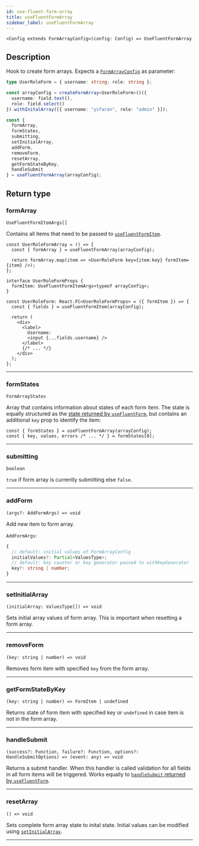 ```yaml
---
id: use-fluent-form-array
title: useFluentFormArray
sidebar_label: useFluentFormArray
---
```


`<Config extends FormArrayConfig>(config: Config) => UseFluentFormArray`

## Description

Hook to create form arrays.
Expects a [`FormArrayConfig`](form-array-config) as parameter:

```ts
type UserRoleForm = { username: string; role: string };

const arrayConfig = createFormArray<UserRoleForm>()({
  username: field.text(),
  role: field.select()
}).withInitalArray([{ username: "ysfaran", role: "admin" }]);

const {
  formArray,
  formStates,
  submitting,
  setInitialArray,
  addForm,
  removeForm,
  resetArray,
  getFormStateByKey,
  handleSubmit
} = useFluentFormArray(arrayConfig);
```

## Return type

### formArray

`UseFluentFormItemArgs[]`

Contains all items that need to be passed to [`useFluentFormItem`](use-fluent-form-item).

```tsx
const UserRoleFormArray = () => {
  const { formArray } = useFluentFormArray(arrayConfig);

  return formArray.map(item => <UserRoleForm key={item.key} formItem={item} />);
};
```

```tsx
interface UserRoleFormProps {
  formItem: UseFluentFormItemArgs<typeof arrayConfig>;
}

const UserRoleForm: React.FC<UserRoleFormProps> = ({ formItem }) => {
  const { fields } = useFluentFormItem(arrayConfig);

  return (
    <div>
      <label>
        Username:
        <input {...fields.username} />
      </label>
      {/* ... */}
    </div>
  );
};
```

<hr />

### formStates

`FormArrayStates`

Array that contains information about states of each form item.
The state is equally structured as the [state returned by `useFluentForm`](use-fluent-form#returntype), but contains an additional `key` prop to identify the item:

```tsx
const { formStates } = useFluentFormArray(arrayConfig);
const { key, values, errors /* ... */ } = formStates[0];
```

<hr />

### submitting

`boolean`

`true` if form array is currently submitting else `false`.

<hr />

### addForm

`(args?: AddFormArgs) => void`

Add new item to form array.

`AddFormArgs`:

```ts
{
  // default: initial values of FormArrayConfig
  initialValues?: Partial<ValuesType>;
  // default: key counter or key generator passed to withKeyGenerator
  key?: string | number;
}
```

<hr />

### setInitialArray

`(initialArray: ValuesType[]) => void`

Sets initial array values of form array. This is important when resetting a form array.

<hr />

### removeForm

`(key: string | number) => void`

Removes form item with specified `key` from the form array.

<hr />

### getFormStateByKey

`(key: string | number) => FormItem | undefined`

Returns state of form item with specified key or `undefined` in case item is not in the form array.

<hr />

### handleSubmit

`(success?: Function, failure?: Function, options?: HandleSubmitOptions) => (event: any) => void`

Returns a submit handler. When this handler is called validation for all fields in all form items will be triggered. Works equally to [`handleSubmit` returned by `useFluentForm`](use-fluent-form#handlesubmit).

<hr />

### resetArray

`() => void`

Sets complete form array state to inital state. Initial values can be modified using [`setInitialArray`](#setinitialarray).

<hr />